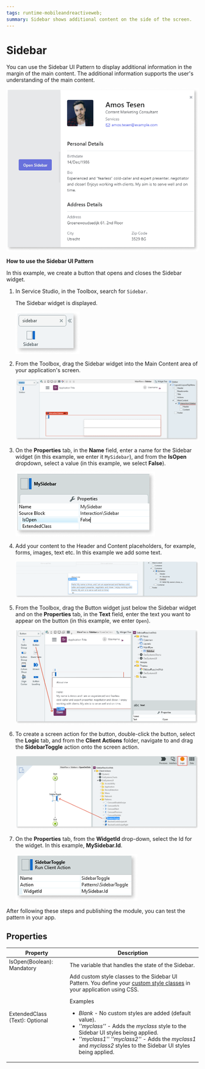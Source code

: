 ```yaml
---
tags: runtime-mobileandreactiveweb;
summary: Sidebar shows additional content on the side of the screen.
---
```


# Sidebar

You can use the Sidebar UI Pattern to display additional information in the margin of the main content. The additional information supports the user's understanding of the main content.

![](<images/sidebar-4.png>)

**How to use the Sidebar UI Pattern**

In this example, we create a button that opens and closes the Sidebar widget.

1. In Service Studio, in the Toolbox, search for `Sidebar`.

    The Sidebar widget is displayed.

    ![](<images/sidebar-5-ss.png>)

1. From the Toolbox, drag the Sidebar widget into the Main Content area of your application's screen.

    ![](<images/sidebar-3-ss.png?width=800>)

1. On the **Properties** tab, in the **Name** field, enter a name for the Sidebar widget (in this example, we enter it `MySidebar`), and from the **IsOpen** dropdown, select a value (in this example, we select **False**).

    ![](<images/sidebar-1-ss.png>)

1. Add your content to the Header and Content placeholders, for example, forms, images, text etc. In this example we add some text.
   
    ![](<images/sidebar-8-ss.png?width=800>)

1. From the Toolbox, drag the Button widget just below the Sidebar widget and on the **Properties** tab, in the **Text** field, enter the text you want to appear on the button (in this example, we enter `Open`).

    ![](<images/sidebar-6-ss.png?width=800>)

1. To create a screen action for the button, double-click the button, select the **Logic** tab, and from the **Client Actions** folder, navigate to and drag the **SidebarToggle** action onto the screen action.

    ![](<images/sidebar-2-ss.png>)

1. On the **Properties** tab, from the **WidgetId** drop-down, select the Id for the widget. In this example, **MySidebar.Id**.

    ![](<images/sidebar-7-ss.png>)

After following these steps and publishing the module, you can test the pattern in your app.

## Properties

| Property | Description |
|---|---|
| IsOpen(Boolean): Mandatory | The variable that handles the state of the Sidebar. |
| ExtendedClass (Text): Optional | Add custom style classes to the Sidebar UI Pattern. You define your [custom style classes](../../../look-feel/css.md) in your application using CSS. <p>Examples <ul><li>_Blank_ - No custom styles are added (default value).</li><li>_''myclass''_ - Adds the _myclass_ style to the Sidebar UI styles being applied. </li><li>_''myclass1'' ''myclass2''_ - Adds the _myclass1_ and _myclass2_ styles to the Sidebar UI styles being applied.</li></ul></p> |
